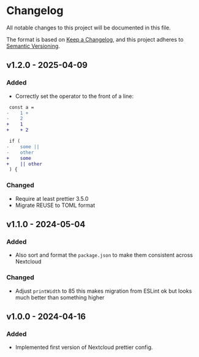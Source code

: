 # Changelog

All notable changes to this project will be documented in this file.

The format is based on [Keep a Changelog](https://keepachangelog.com/en/1.1.0/),
and this project adheres to [Semantic Versioning](https://semver.org/spec/v2.0.0.html).

## v1.2.0 - 2025-04-09

### Added
- Correctly set the operator to the front of a line:

```diff
 const a =
-    1 +
-    2
+    1
+    + 2
```

```diff
 if (
-    some ||
-    other
+    some
+    || other
 ) {
```

### Changed
- Require at least prettier 3.5.0
- Migrate REUSE to TOML format

## v1.1.0 - 2024-05-04

### Added

- Also sort and format the `package.json` to make them consistent across Nextcloud

### Changed

- Adjust `printWidth` to 85 this makes migration from ESLint ok but looks much better than something higher

## v1.0.0 - 2024-04-16

### Added

- Implemented first version of Nextcloud prettier config.

<!--
  SPDX-FileCopyrightText: 2024 Nextcloud contributors
  SPDX-License-Identifier: CC0-1.0
-->
